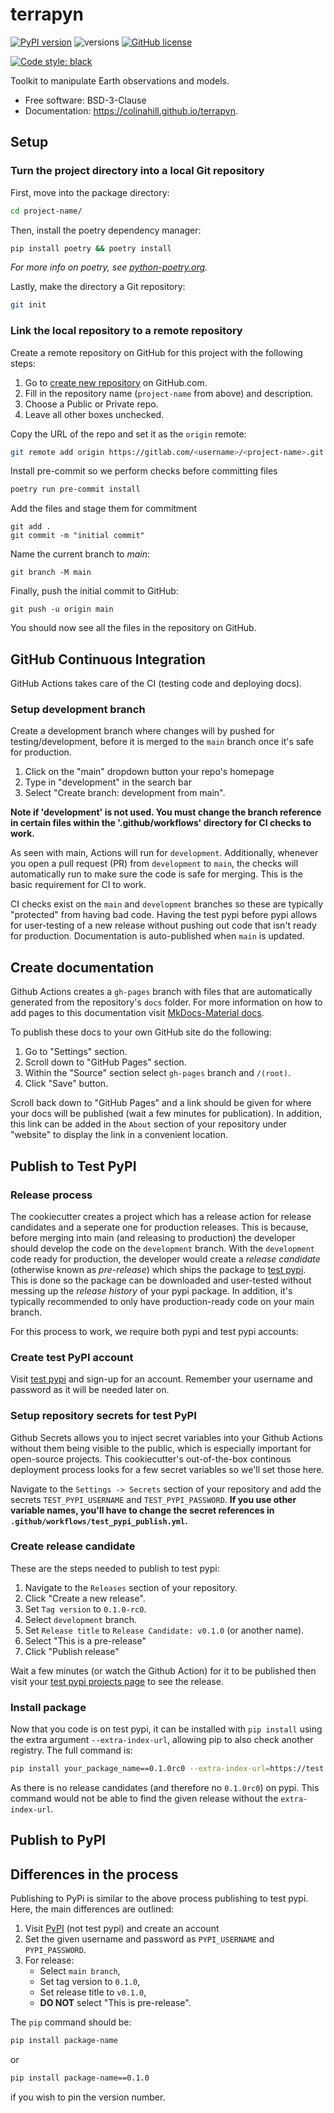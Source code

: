 # terrapyn


[![PyPI version](https://badge.fury.io/py/terrapyn.svg)](https://badge.fury.io/py/terrapyn)
![versions](https://img.shields.io/pypi/pyversions/terrapyn.svg)
[![GitHub license](https://img.shields.io/github/license/colinahill/terrapyn.svg)](https://github.com/colinahill/terrapyn/blob/main/LICENSE)

[![Code style: black](https://img.shields.io/badge/code%20style-black-000000.svg)](https://github.com/psf/black)

Toolkit to manipulate Earth observations and models.


- Free software: BSD-3-Clause
- Documentation: https://colinahill.github.io/terrapyn.


## Setup

### Turn the project directory into a local Git repository
First, move into the package directory:

```bash
cd project-name/
```

Then, install the poetry dependency manager:

```bash
pip install poetry && poetry install
```

*For more info on poetry, see [python-poetry.org](https://python-poetry.org/).*

Lastly, make the directory a Git repository:

```bash
git init
```

### Link the local repository to a remote repository
Create a remote repository on GitHub for this project with the following steps:
1. Go to [create new repository](https://github.com/new) on GitHub.com.
2. Fill in the repository name (`project-name` from above) and description.
3. Choose a Public or Private repo.
4. Leave all other boxes unchecked.

Copy the URL of the repo and set it as the `origin` remote:

```bash
git remote add origin https://gitlab.com/<username>/<project-name>.git
```

Install pre-commit so we perform checks before committing files

```bash
poetry run pre-commit install
```

Add the files and stage them for commitment

```
git add .
git commit -m "initial commit"
```

Name the current branch to *main*:

```
git branch -M main
```

Finally, push the initial commit to GitHub:

```
git push -u origin main
```

You should now see all the files in the repository on GitHub.

## GitHub Continuous Integration
GitHub Actions takes care of the CI (testing code and deploying docs).

### Setup development branch
Create a development branch where changes will by pushed for testing/development, before it is merged to the `main` branch once it's safe for production.
1. Click on the "main" dropdown button your repo's homepage
2. Type in "development" in the search bar
3. Select "Create branch: development from main".

**Note if 'development' is not used. You must change the branch reference in certain files within the '.github/workflows' directory for CI checks to work.**

As seen with main, Actions will run for `development`. Additionally, whenever you open a pull request (PR) from `development` to `main`, the checks will automatically run to make sure the code is safe for merging. This is the basic requirement for CI to work.

CI checks exist on the `main` and `development` branches so these are typically "protected" from having bad code. Having the test pypi before pypi allows for user-testing of a new release without pushing out code that isn't ready for production. Documentation is auto-published when `main` is updated.

## Create documentation
Github Actions creates a `gh-pages` branch with files that are automatically generated from the repository's `docs` folder. For more information on how to add pages to this documentation visit [MkDocs-Material docs](https://squidfunk.github.io/mkdocs-material/).

To publish these docs to your own GitHub site do the following:
1. Go to "Settings" section.
2. Scroll down to "GitHub Pages" section.
3. Within the "Source" section select `gh-pages` branch and `/(root)`.
4. Click "Save" button.

Scroll back down to "GitHub Pages" and a link should be given for where your docs will be published (wait a few minutes for publication). In addition, this link can be added in the `About` section of your repository under "website" to display the link in a convenient location.

## Publish to Test PyPI

### Release process
The cookiecutter creates a project which has a release action for release candidates and a seperate one for production releases. This is because, before merging into main (and releasing to production) the developer should develop the code on the `development` branch. With the `development` code ready for production, the developer would create a *release candidate* (otherwise known as *pre-release*) which ships the package to [test pypi](https://test.pypi.org). This is done so the package can be downloaded and user-tested without messing up the *release history* of your pypi package. In addition, it's typically recommended to only have production-ready code on your main branch.

For this process to work, we require both pypi and test pypi accounts:

### Create test PyPI account
Visit [test pypi](https://test.pypi.org) and sign-up for an account. Remember your username and password as it will be needed later on.

### Setup repository secrets for test PyPI
Github Secrets allows you to inject secret variables into your Github Actions without them being visible to the public, which is especially important for open-source projects. This cookiecutter's out-of-the-box continous deployment process looks for a few secret variables so we'll set those here.

Navigate to the `Settings -> Secrets` section of your repository and add the secrets `TEST_PYPI_USERNAME` and `TEST_PYPI_PASSWORD`. **If you use other variable names, you'll have to change the secret references in `.github/workflows/test_pypi_publish.yml`.**

### Create release candidate
These are the steps needed to publish to test pypi:

1. Navigate to the `Releases` section of your repository.
2. Click "Create a new release".
3. Set `Tag version` to `0.1.0-rc0`.
4. Select `development` branch.
5. Set `Release title` to `Release Candidate: v0.1.0` (or another name).
6. Select "This is a pre-release"
7. Click "Publish release"

Wait a few minutes (or watch the Github Action) for it to be published then visit your [test pypi projects page](https://test.pypi.org/manage/projects/) to see the release.

### Install package
Now that you code is on test pypi, it can be installed with `pip install` using the extra argument `--extra-index-url`, allowing pip to also check another registry. The full command is:

```bash
pip install your_package_name==0.1.0rc0 --extra-index-url=https://test.pypi.org/simple/`
```

As there is no release candidates (and therefore no `0.1.0rc0`) on pypi. This command would not be able to find the given release without the `extra-index-url`.

## Publish to PyPI

## Differences in the process
Publishing to PyPi is similar to the above process publishing to test pypi. Here, the main differences are outlined:

1. Visit [PyPI](https://www.pypi.org) (not test pypi) and create an account
2. Set the given username and password as `PYPI_USERNAME` and `PYPI_PASSWORD`.
3. For release:
    - Select `main branch`,
    - Set tag version to `0.1.0`,
    - Set release title to `v0.1.0`,
    - **DO NOT** select "This is pre-release".

The `pip` command should be:

```bash
pip install package-name
```

or

```bash
pip install package-name==0.1.0
```

if you wish to pin the version number.
